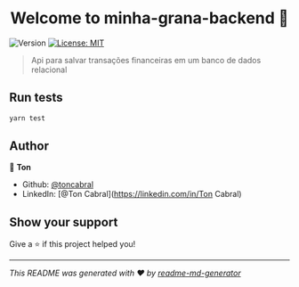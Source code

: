 <h1 align="center">Welcome to minha-grana-backend 👋</h1>
<p>
  <img alt="Version" src="https://img.shields.io/badge/version-1.0.0-blue.svg?cacheSeconds=2592000" />
  <a href="#" target="_blank">
    <img alt="License: MIT" src="https://img.shields.io/badge/License-MIT-yellow.svg" />
  </a>
</p>

> Api para salvar transações financeiras em um banco de dados relacional

## Run tests

```sh
yarn test
```

## Author

👤 **Ton**

* Github: [@toncabral](https://github.com/toncabral)
* LinkedIn: [@Ton Cabral](https://linkedin.com/in/Ton Cabral)

## Show your support

Give a ⭐️ if this project helped you!

***
_This README was generated with ❤️ by [readme-md-generator](https://github.com/kefranabg/readme-md-generator)_